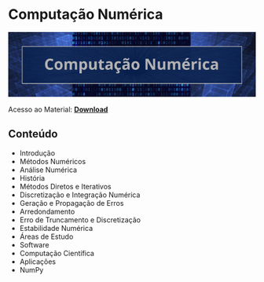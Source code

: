 # Computação Numérica

![img](/Imagens/CompNum.png)

Acesso ao Material: **[Download](https://github.com/the-akira/CC33Z/raw/master/Cursos/Computa%C3%A7%C3%A3o%20Num%C3%A9rica/CompNum%C3%A9rica.pdf)**

## Conteúdo

- Introdução
- Métodos Numéricos
- Análise Numérica
- História
- Métodos Diretos e Iterativos
- Discretização e Integração Numérica
- Geração e Propagação de Erros
- Arredondamento
- Erro de Truncamento e Discretização
- Estabilidade Numérica
- Áreas de Estudo
- Software
- Computação Científica
- Aplicações
- NumPy
